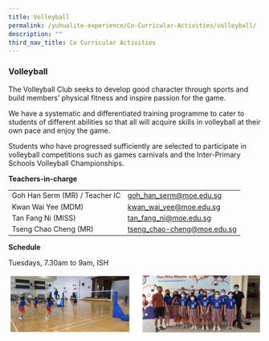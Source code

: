 ```yaml
---
title: Volleyball
permalink: /yuhualite-experience/Co-Curricular-Activities/volleyball/
description: ""
third_nav_title: Co Curricular Activities
---
```

### Volleyball

The Volleyball Club seeks to develop good character through sports and build members’ physical fitness and inspire passion for the game.

We have a systematic and differentiated training programme to cater to students of different abilities so that all will acquire skills in volleyball at their own pace and enjoy the game.

Students who have progressed sufficiently are selected to participate in volleyball competitions such as games carnivals and the Inter-Primary Schools Volleyball Championships.

**Teachers-in-charge**

|  |  |
|---|---|
| Goh Han Serm (MR) / Teacher IC | goh_han_serm@moe.edu.sg |
| Kwan Wai Yee (MDM) | kwan_wai_yee@moe.edu.sg |
| Tan Fang Ni (MISS) | tan_fang_ni@moe.edu.sg |
| Tseng Chao Cheng (MR) | tseng_chao-cheng@moe.edu.sg |


**Schedule**

Tuesdays, 7.30am to 9am, ISH

![](/images/cca15.png)
